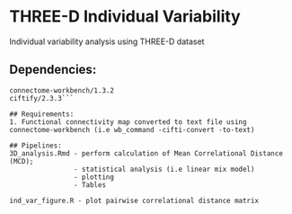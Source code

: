 # THREE-D Individual Variability
Individual variability analysis using THREE-D dataset

## Dependencies:
```R-studio
connectome-workbench/1.3.2 
ciftify/2.3.3```

## Requirements:
1. Functional connectivity map converted to text file using connectome-workbench (i.e wb_command -cifti-convert -to-text)

## Pipelines:
3D_analysis.Rmd - perform calculation of Mean Correlational Distance (MCD);
                - statistical analysis (i.e linear mix model)
                - plotting
                - Tables

ind_var_figure.R - plot pairwise correlational distance matrix
